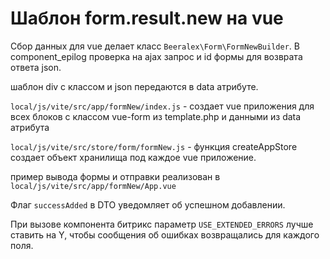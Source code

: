 # Шаблон form.result.new на vue

Сбор данных для vue делает класс ``` Beeralex\Form\FormNewBuilder ```. В component_epilog проверка на ajax запрос и id формы для возврата ответа json.

шаблон div с классом и json передаются в data атрибуте.

``` local/js/vite/src/app/formNew/index.js ``` - создает vue приложения для всех блоков с классом vue-form из template.php и данными из data атрибута

``` local/js/vite/src/store/form/formNew.js ``` - функция createAppStore создает объект хранилища под каждое vue приложение.

пример вывода формы и отправки реализован в ``` local/js/vite/src/app/formNew/App.vue ```

Флаг ``` successAdded ``` в DTO уведомляет об успешном добавлении.

При вызове компонента битрикс параметр ``` USE_EXTENDED_ERRORS ``` лучше ставить на Y, чтобы сообщения об ошибках возвращались для каждого поля.